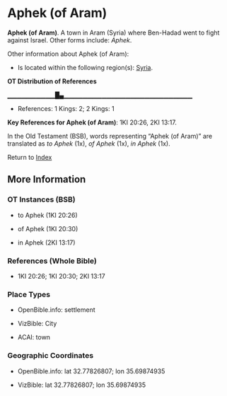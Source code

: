 # Aphek (of Aram)
**Aphek (of Aram)**. 
A town in Aram (Syria) where Ben-Hadad went to fight against Israel. 
Other forms include: 
*Aphek*. 




Other information about Aphek (of Aram):


* Is located within the following region(s): 
[Syria](Syria.md). 


**OT Distribution of References**

▁▁▁▁▁▁▁▁▁▁█▄▁▁▁▁▁▁▁▁▁▁▁▁▁▁▁▁▁▁▁▁▁▁▁▁▁▁▁
* References: 1 Kings: 2; 2 Kings: 1



**Key References for Aphek (of Aram)**: 
1KI 20:26, 2KI 13:17. 


In the Old Testament (BSB), words representing “Aphek (of Aram)” are translated as 
*to Aphek* (1x), *of Aphek* (1x), *in Aphek* (1x). 




Return to [Index](00-Index.md)

## More Information

### OT Instances (BSB)

* to Aphek (1KI 20:26)

* of Aphek (1KI 20:30)

* in Aphek (2KI 13:17)



### References (Whole Bible)

* 1KI 20:26; 1KI 20:30; 2KI 13:17


### Place Types

* OpenBible.info: settlement

* VizBible: City

* ACAI: town



### Geographic Coordinates

* OpenBible.info: lat 32.77826807; lon 35.69874935

* VizBible: lat 32.77826807; lon 35.69874935




